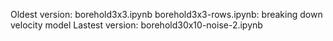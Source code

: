 Oldest version: borehold3x3.ipynb
borehold3x3-rows.ipynb: breaking down velocity model
Lastest version: borehold30x10-noise-2.ipynb
